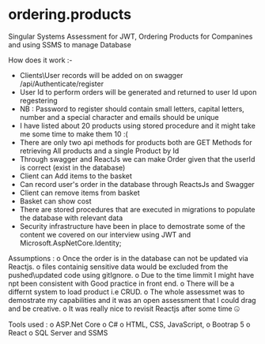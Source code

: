 # ordering.products
Singular Systems Assessment for JWT, Ordering Products for Companines and using SSMS to manage Database

How does it work  :-
  - Clients\User records will be added on on swagger /api/Authenticate/register
  - User Id to perform orders will be generated and returned to user Id upon regestering
  - NB : Password to register should contain small letters, capital letters, number and a special character and emails should be unique
  - I have listed about 20 products using stored procedure and it might take me some time to make them 10 :(
  - There are only two api methods for products both are GET Methods for retrieving All products and a single Product by Id
  - Through swagger and ReactJs we can make Order given that the userId is correct (exist in the database)
  - Client can Add items to the basket
  - Can record user's order in the database through ReactsJs and Swagger
  - Client can remove items from basket
  - Basket can show cost
  - There are stored procedures that are executed in migrations to populate the database with relevant data
  - Security infrastructure have been in place to demostrate some of the content we covered on our interview using JWT and Microsoft.AspNetCore.Identity;
  
  Assumptions :
    o  Once the order is in the database can not be updated via Reactjs.
    o  files containig sensitive data would be excluded from the pushed\updated code using gitIgnore.
    o  Due to the time limmit I might have npt been consistent with Good practice in front end.
    o  There will be a differnt system to load product i.e CRUD.
    o  The whole assessmet was to demostrate my capabilities and it was an open assessment that I could drag and be creative.
    o  It was really nice to revisit Reactjs after some time 🤐
    
  Tools used :
    o  ASP.Net Core
    o  C#
    o  HTML, CSS, JavaScript,
    o  Bootrap 5
    o  React
    o  SQL Server and SSMS
